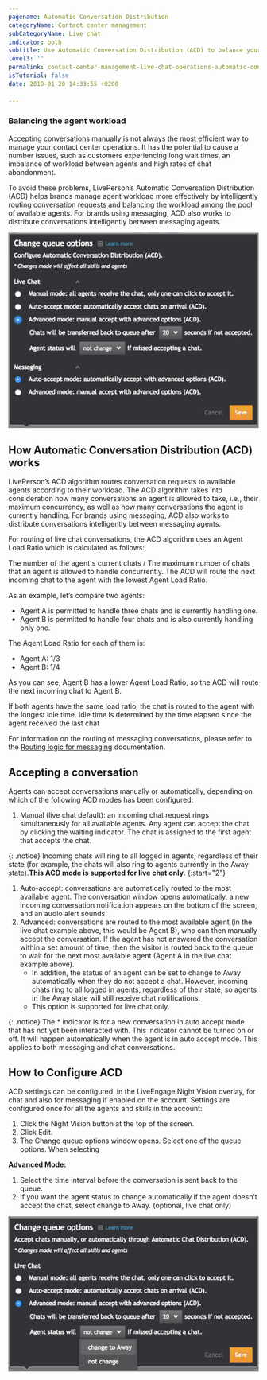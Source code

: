 ```yaml
---
pagename: Automatic Conversation Distribution
categoryName: Contact center management
subCategoryName: Live chat
indicator: both
subtitle: Use Automatic Conversation Distribution (ACD) to balance your agents’ workload
level3: ''
permalink: contact-center-management-live-chat-operations-automatic-conversation-distribution.html
isTutorial: false
date: 2019-01-20 14:33:55 +0200

---
```

### Balancing the agent workload

Accepting conversations manually is not always the most efficient way to manage your contact center operations. It has the potential to cause a number issues, such as customers experiencing long wait times, an imbalance of workload between agents and high rates of chat abandonment.

To avoid these problems, LivePerson’s Automatic Conversation Distribution (ACD) helps brands manage agent workload more effectively by intelligently routing conversation requests and balancing the workload among the pool of available agents. For brands using messaging, ACD also works to distribute conversations intelligently between messaging agents.

![](/img/acd-1.png)

## How Automatic Conversation Distribution (ACD) works

LivePerson’s ACD algorithm routes conversation requests to available agents according to their workload. The ACD algorithm takes into consideration how many conversations an agent is allowed to take, i.e., their maximum concurrency, as well as how many conversations the agent is currently handling. For brands using messaging, ACD also works to distribute conversations intelligently between messaging agents.

For routing of live chat conversations, the ACD algorithm uses an Agent Load Ratio which is calculated as follows:

The number of the agent's current chats / The maximum number of chats that an agent is allowed to handle concurrently. The ACD will route the next incoming chat to the agent with the lowest Agent Load Ratio.

As an example, let’s compare two agents:

* Agent A is permitted to handle three chats and is currently handling one.
* Agent B is permitted to handle four chats and is also currently handling only one.

The Agent Load Ratio for each of them is:

* Agent A: 1/3
* Agent B: 1/4

As you can see, Agent B has a lower Agent Load Ratio, so the ACD will route the next incoming chat to Agent B.

If both agents have the same load ratio, the chat is routed to the agent with the longest idle time. Idle time is determined by the time elapsed since the agent received the last chat

For information on the routing of messaging conversations, please refer to the [Routing logic for messaging]() documentation.

## Accepting a conversation

Agents can accept conversations manually or automatically, depending on which of the following ACD modes has been configured:

1. Manual (live chat default): an incoming chat request rings simultaneously for all available agents. Any agent can accept the chat by clicking the waiting indicator. The chat is assigned to the first agent that accepts the chat.

{: .notice}
Incoming chats will ring to all logged in agents, regardless of their state (for example, the chats will also ring to agents currently in the Away state).**This ACD mode is supported for live chat only.**
{:start="2"}

1. Auto-accept: conversations are automatically routed to the most available agent. The conversation window opens automatically, a new incoming conversation notification appears on the bottom of the screen, and an audio alert sounds.
2. Advanced: conversations are routed to the most available agent (in the live chat example above, this would be Agent B), who can then manually accept the conversation. If the agent has not answered the conversation within a set amount of time, then the visitor is routed back to the queue to wait for the next most available agent (Agent A in the live chat example above).
   * In addition, the status of an agent can be set to change to Away automatically when they do not accept a chat. However, incoming chats ring to all logged in agents, regardless of their state, so agents in the Away state will still receive chat notifications.
   * This option is supported for live chat only.

{: .notice}
The * indicator is for a new conversation in auto accept mode that has not yet been interacted with. This indicator cannot be turned on or off. It will happen automatically when the agent is in auto accept mode. This applies to both messaging and chat conversations.

## How to Configure ACD

ACD settings can be configured  in the LiveEngage Night Vision overlay, for chat and also for messaging if enabled on the account. Settings are configured once for all the agents and skills in the account:

1. Click the Night Vision button at the top of the screen.
2. Click Edit.
3. The Change queue options window opens. Select one of the queue options. When selecting

**Advanced Mode:**

1. Select the time interval before the conversation is sent back to the queue.
2. If you want the agent status to change automatically if the agent doesn’t accept the chat, select change to Away. (optional, live chat only)

![](/img/acd-3.png)
